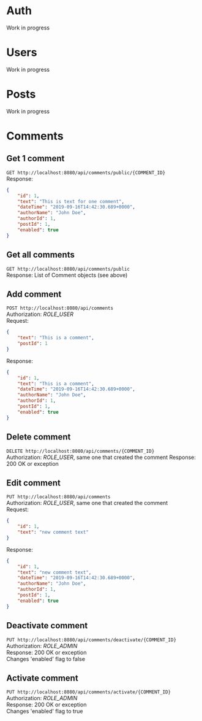 # Auth
Work in progress

# Users
Work in progress

# Posts
Work in progress

# Comments
## Get 1 comment
```GET http://localhost:8080/api/comments/public/{COMMENT_ID}```  
Response:  
```json
{
    "id": 1,
    "text": "This is text for one comment",
    "dateTime": "2019-09-16T14:42:30.689+0000",
    "authorName": "John Doe",
    "authorId": 1,
    "postId": 1,
    "enabled": true
}
```

## Get all comments
```GET http://localhost:8080/api/comments/public```  
Response: List of Comment objects (see above)

## Add comment
```POST http://localhost:8080/api/comments```  
Authorization: *ROLE_USER*  
Request:  
```json
{
    "text": "This is a comment",
    "postId": 1
}
```
Response:  
```json
{
    "id": 1,
    "text": "This is a comment",
    "dateTime": "2019-09-16T14:42:30.689+0000",
    "authorName": "John Doe",
    "authorId": 1,
    "postId": 1,
    "enabled": true
}
```

## Delete comment
```DELETE http://localhost:8080/api/comments/{COMMENT_ID}```  
Authorization: *ROLE_USER*, same one that created the comment
Response: 200 OK or exception

## Edit comment
```PUT http://localhost:8080/api/comments```  
Authorization: *ROLE_USER*, same one that created the comment  
Request:  
```json
{
    "id": 1,
    "text": "new comment text"
}
```
Response:  
```json
{
    "id": 1,
    "text": "new comment text",
    "dateTime": "2019-09-16T14:42:30.689+0000",
    "authorName": "John Doe",
    "authorId": 1,
    "postId": 1,
    "enabled": true
}
```

## Deactivate comment
```PUT http://localhost:8080/api/comments/deactivate/{COMMENT_ID}```  
Authorization: *ROLE_ADMIN*  
Response: 200 OK or exception  
Changes 'enabled' flag to false

## Activate comment
```PUT http://localhost:8080/api/comments/activate/{COMMENT_ID}```  
Authorization: *ROLE_ADMIN*  
Response: 200 OK or exception  
Changes 'enabled' flag to true